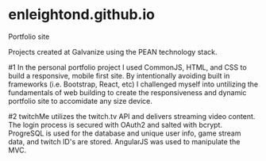 # enleightond.github.io
Portfolio site

Projects created at Galvanize using the PEAN technology stack. 

#1 In the personal portfolio project I used CommonJS, HTML, and CSS to build a responsive, mobile 		first site. 
	By intentionally avoiding built in frameworks (i.e. Bootstrap, React, etc) I challenged myself into untilizing the fundamentals of web building to create the responsiveness and dynamic portfolio site to accomidate any size device. 

#2 twitchMe utilizes the twitch.tv API and delivers streaming video content. 
	The login process is secured with OAuth2 and salted with bcrypt.
	ProgreSQL is used for the database and unique user info, game stream data, and twitch ID's are stored.
	AngularJS was used to manipulate the MVC. 
